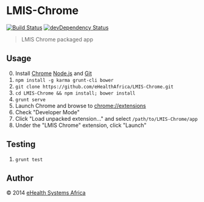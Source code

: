 # LMIS-Chrome

[![Build Status][travis-image]][travis-url] [![devDependency Status][daviddm-image]][daviddm-url]

[travis-url]: https://travis-ci.org/eHealthAfrica/LMIS-Chrome
[travis-image]: https://travis-ci.org/eHealthAfrica/LMIS-Chrome.png?branch=master
[daviddm-url]: https://david-dm.org/eHealthAfrica/LMIS-Chrome#info=devDependencies
[daviddm-image]: https://david-dm.org/eHealthAfrica/LMIS-Chrome/dev-status.png?theme=shields.io

> LMIS Chrome packaged app

## Usage

0. Install [Chrome][] [Node.js][] and [Git][]
1. `npm install -g karma grunt-cli bower`
2. `git clone https://github.com/eHealthAfrica/LMIS-Chrome.git`
3. `cd LMIS-Chrome && npm install; bower install`
4. `grunt serve`
5. Launch Chrome and browse to [chrome://extensions][]
6. Check "Developer Mode"
7. Click "Load unpacked extension…" and select `/path/to/LMIS-Chrome/app`
8. Under the "LMIS Chrome" extension, click "Launch"

[Chrome]: https://www.google.com/intl/en/chrome/
[Node.js]: http://nodejs.org
[Git]: http://git-scm.com
[chrome://extensions]: chrome://extensions

## Testing

1. `grunt test`

## Author

© 2014 [eHealth Systems Africa](http://ehealthafrica.org)
